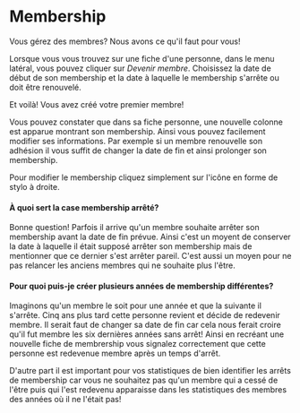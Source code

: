 # Membership

Vous gérez des membres? Nous avons ce qu'il faut pour vous! 

Lorsque vous vous trouvez sur une fiche d'une personne, dans le menu latéral, vous pouvez cliquer sur *Devenir membre*. Choisissez la date de début de son membership et la date à laquelle le membership s'arrête ou doit être renouvelé. 

Et voilà! Vous avez créé votre premier membre! 

Vous pouvez constater que dans sa fiche personne, une nouvelle colonne est apparue montrant son membership. Ainsi vous pouvez facilement modifier ses informations. Par exemple si un membre renouvelle son adhésion il vous suffit de changer la date de fin et ainsi prolonger son membership. 

Pour modifier le membership cliquez simplement sur l'icône en forme de stylo à droite. 

#### À quoi sert la case membership arrêté? 
Bonne question! Parfois il arrive qu'un membre souhaite arrêter son membership avant la date de fin prévue. Ainsi c'est un moyent de conserver la date à laquelle il était supposé arrêter son membership mais de mentionner que ce dernier s'est arrêter pareil. C'est aussi un moyen pour ne pas relancer les anciens membres qui ne souhaite plus l'être. 

#### Pour quoi puis-je créer plusieurs années de membership différentes? 
Imaginons qu'un membre le soit pour une année et que la suivante il s'arrête. Cinq ans plus tard cette personne revient et décide de redevenir membre. Il serait faut de changer sa date de fin car cela nous ferait croire qu'il fut membre les six dernières années sans arrêt! Ainsi en recréant une nouvelle fiche de membrership vous signalez correctement que cette personne est redevenue membre après un temps d'arrêt.

D'autre part il est important pour vos statistiques de bien identifier les arrêts de membership car vous ne souhaitez pas qu'un membre qui a cessé de l'être puis qui l'est redevenu apparaisse dans les statistiques des membres des années où il ne l'était pas! 
